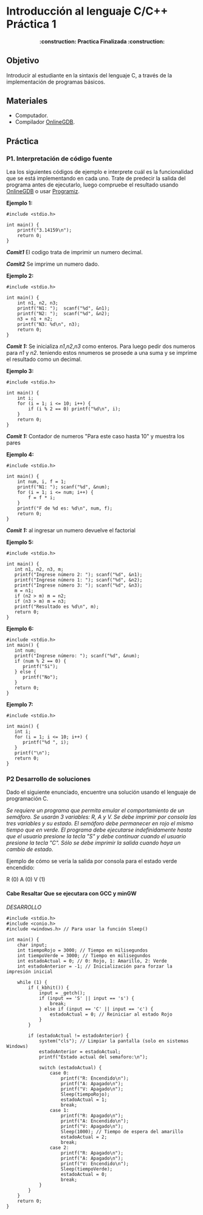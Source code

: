 # Introducción al lenguaje C/C++ Práctica 1

<h4 align="center">
:construction: Practica Finalizada :construction:
</h4>

## Objetivo

Introducir al estudiante en la sintaxis del lenguaje C, a través de la implementación de programas básicos.

## Materiales

- Computador.
- Compilador [OnlineGDB](https://www.onlinegdb.com/online_c_compiler).


## Práctica

### **P1. Interpretación de código fuente**

Lea los siguientes códigos de ejemplo e interprete cuál es la funcionalidad que se está implementando en cada uno. Trate de predecir la salida del programa antes de ejecutarlo, luego compruebe el resultado usando [OnlineGDB](https://www.onlinegdb.com/online_c_compiler) o usar [Programiz](https://www.programiz.com/c-programming/online-compiler/). 

**Ejemplo 1:**

~~~
#include <stdio.h>

int main() {
    printf("3.14159\n");
    return 0;
}

~~~
***Comit1***
El codigo trata de imprimir un numero decimal.

***Comit2***
Se imprime un numero dado.

**Ejemplo 2:**

~~~
#include <stdio.h>

int main() {
    int n1, n2, n3;
    printf("N1: ");  scanf("%d", &n1);
    printf("N2: ");  scanf("%d", &n2);
    n3 = n1 + n2;
    printf("N3: %d\n", n3);
    return 0;
}
~~~
***Comit 1:*** 
Se inicializa *n1*,*n2*,*n3* como enteros.
Para luego pedir dos numeros para *n1* y *n2*.
teniendo estos nnumeros se prosede a una suma y se imprime el resultado como un decimal.

**Ejemplo 3:**

~~~
#include <stdio.h>

int main() {
    int i;    
    for (i = 1; i <= 10; i++) {
        if (i % 2 == 0) printf("%d\n", i);
    }
    return 0;
}
~~~
***Comit 1:***
Contador de numeros "Para este caso hasta 10" y muestra los pares

**Ejemplo 4:**

~~~
#include <stdio.h>

int main() {
    int num, i, f = 1;
    printf("N1: "); scanf("%d", &num);
    for (i = 1; i <= num; i++) {
        f = f * i;
    }
    printf("F de %d es: %d\n", num, f);    
    return 0;
}
~~~
***Comit 1:***
al ingresar un numero devuelve el factorial

**Ejemplo 5:**

~~~
#include <stdio.h>

int main() {
   int n1, n2, n3, m;
   printf("Ingrese número 2: "); scanf("%d", &n1);
   printf("Ingrese número 1: "); scanf("%d", &n2);
   printf("Ingrese número 3: "); scanf("%d", &n3);
   m = n1;
   if (n2 > m) m = n2;
   if (n3 > m) m = n3;
   printf("Resultado es %d\n", m);
   return 0;
}
~~~

**Ejemplo 6:**

~~~
#include <stdio.h>
int main() {
   int num;
   printf("Ingrese número: "); scanf("%d", &num);
   if (num % 2 == 0) {
      printf("Si");
   } else {
      printf("No");
   }
   return 0;
}
~~~

**Ejemplo 7:**

~~~
#include <stdio.h>

int main() {
   int i;
   for (i = 1; i <= 10; i++) {
      printf("%d ", i);
   }
   printf("\n");
   return 0;
}  
~~~

### **P2 Desarrollo de soluciones**

Dado el siguiente enunciado, encuentre una solución usando el lenguaje de programación C.

*Se requiere un programa que permita emular el comportamiento de un semáforo. Se usarán 3 variables: R, A y V. Se debe imprimir por consola las tres variables y su estado. El semáforo debe permanecer en rojo el mismo tiempo que en verde. El programa debe ejecutarse indefinidamente hasta que el usuario presione la tecla "S" y debe continuar cuando el usuario presione la tecla "C". Sólo se debe imprimir la salida cuando haya un cambio de estado.*

Ejemplo de cómo se vería la salida por consola para el estado verde encendido:

R (0)
A (0)
V (1)

#### **Cabe Resaltar Que se ejecutara con GCC y minGW**
*DESARROLLO*
~~~
#include <stdio.h>
#include <conio.h>
#include <windows.h> // Para usar la función Sleep()

int main() {
    char input;
    int tiempoRojo = 3000; // Tiempo en milisegundos
    int tiempoVerde = 3000; // Tiempo en milisegundos
    int estadoActual = 0; // 0: Rojo, 1: Amarillo, 2: Verde
    int estadoAnterior = -1; // Inicialización para forzar la impresión inicial

    while (1) {
        if (_kbhit()) {
            input = _getch();
            if (input == 'S' || input == 's') {
                break;
            } else if (input == 'C' || input == 'c') {
                estadoActual = 0; // Reiniciar al estado Rojo
            }
        }

        if (estadoActual != estadoAnterior) {
            system("cls"); // Limpiar la pantalla (solo en sistemas Windows)
            estadoAnterior = estadoActual;
            printf("Estado actual del semaforo:\n");

            switch (estadoActual) {
                case 0:
                    printf("R: Encendido\n");
                    printf("A: Apagado\n");
                    printf("V: Apagado\n");
                    Sleep(tiempoRojo);
                    estadoActual = 1;
                    break;
                case 1:
                    printf("R: Apagado\n");
                    printf("A: Encendido\n");
                    printf("V: Apagado\n");
                    Sleep(1000); // Tiempo de espera del amarillo
                    estadoActual = 2;
                    break;
                case 2:
                    printf("R: Apagado\n");
                    printf("A: Apagado\n");
                    printf("V: Encendido\n");
                    Sleep(tiempoVerde);
                    estadoActual = 0;
                    break;
            }
        }
    }
    return 0;
}

~~~
